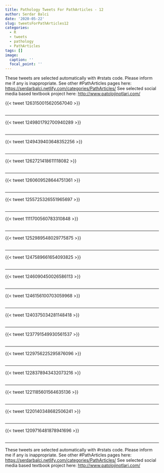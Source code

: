```yaml
---
title: Pathology Tweets For PathArticles - 12
author: Serdar Balci
date: '2020-05-22'
slug: tweetsForPathArticles12
categories:
  - R
  - tweets
  - pathology
  - PathArticles
tags: []
image:
  caption: ''
  focal_point: ''
---
```



These tweets are selected automatically with #rstats code. Please inform me if any is inappropriate.
See other #PathArticles pages here: https://serdarbalci.netlify.com/categories/PathArticles/ 
See selected social media based textbook project here: http://www.patolojinotlari.com/

{{< tweet 1263150015620567040 >}}
<br>
<br>
<hr>
{{< tweet 1249801792700940289 >}}
<br>
<br>
<hr>
{{< tweet 1249439403648352256 >}}
<br>
<br>
<hr>
{{< tweet 1262721418611118082 >}}
<br>
<br>
<hr>
{{< tweet 1260609528644751361 >}}
<br>
<br>
<hr>
{{< tweet 1255725326551965697 >}}
<br>
<br>
<hr>
{{< tweet 1111700560783310848 >}}
<br>
<br>
<hr>
{{< tweet 1252989548029775875 >}}
<br>
<br>
<hr>
{{< tweet 1247589661654093825 >}}
<br>
<br>
<hr>
{{< tweet 1246090450026586113 >}}
<br>
<br>
<hr>
{{< tweet 1246156100703059968 >}}
<br>
<br>
<hr>
{{< tweet 1240375034281148418 >}}
<br>
<br>
<hr>
{{< tweet 1237791549930561537 >}}
<br>
<br>
<hr>
{{< tweet 1229756225295876096 >}}
<br>
<br>
<hr>
{{< tweet 1228378943432073216 >}}
<br>
<br>
<hr>
{{< tweet 1221185601564635136 >}}
<br>
<br>
<hr>
{{< tweet 1220140348682506241 >}}
<br>
<br>
<hr>
{{< tweet 1209716481878941696 >}}
<br>
<br>
<hr>


These tweets are selected automatically with #rstats code. Please inform me if any is inappropriate.
See other #PathArticles pages here: https://serdarbalci.netlify.com/categories/PathArticles/ 
See selected social media based textbook project here: http://www.patolojinotlari.com/
